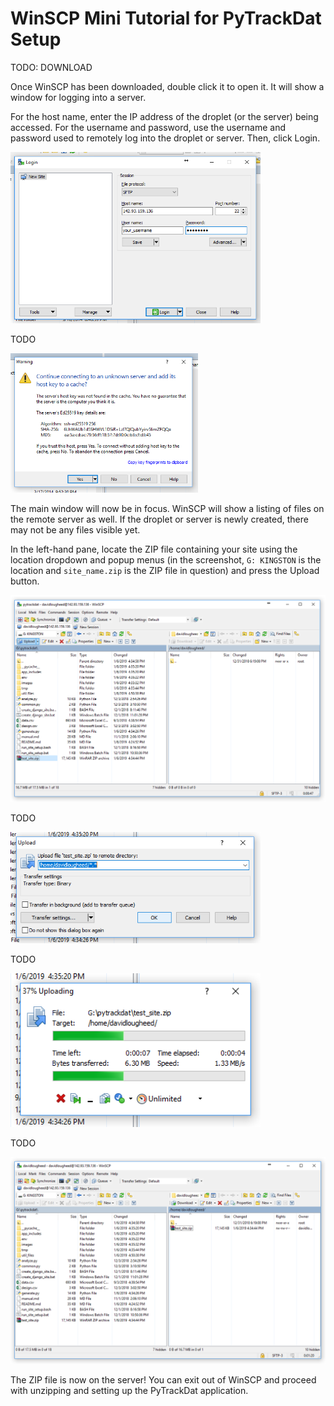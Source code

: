 # WinSCP Mini Tutorial for PyTrackDat Setup

TODO: DOWNLOAD

Once WinSCP has been downloaded, double click it to open it. It will show a
window for logging into a server.

For the host name, enter the IP address of the droplet (or the server) being
accessed. For the username and password, use the username and password used to
remotely log into the droplet or server. Then, click Login.

<img src="../images/winscp1.png" width="400">

TODO

<img src="../images/winscp2.png" width="300">

The main window will now be in focus. WinSCP will show a listing of files on
the remote server as well. If the droplet or server is newly created, there
may not be any files visible yet.

In the left-hand pane, locate the ZIP file containing your site using the
location dropdown and popup menus (in the screenshot, `G: KINGSTON` is the
location and `site_name.zip` is the ZIP file in question) and press the Upload
button.

<img src="../images/winscp3.png" width="600">

TODO

<img src="../images/winscp4.png" width="400">

TODO

<img src="../images/winscp5.png" width="400">

TODO

<img src="../images/winscp6.png" width="600">

The ZIP file is now on the server! You can exit out of WinSCP and proceed with
unzipping and setting up the PyTrackDat application.
